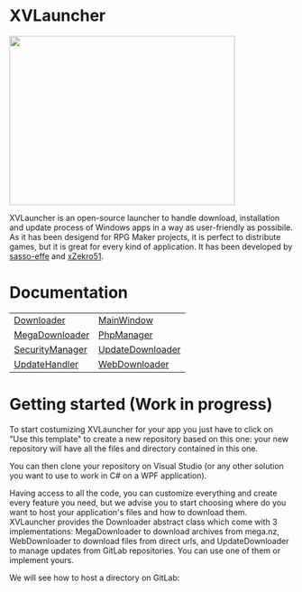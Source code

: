 # XVLauncher
<img src="https://github.com/sasso-effe/XVLauncher/blob/main/Resources/splash.png?raw=true" width="400" height="300">


XVLauncher is an open-source launcher to handle download, installation and update process of Windows apps in a way as user-friendly as possibile.
As it has been desigend for RPG Maker projects, it is perfect to distribute games, but it is great for every kind of application.
It has been developed by <a href="https://github.com/sasso-effe">sasso-effe</a> and <a href="https://github.com/xZekro51">xZekro51</a>.

# Documentation
<table>
<tbody>
<tr>
<td><a href="https://github.com/sasso-effe/XVLauncher/wiki/Downloader">Downloader</a></td>
<td><a href="https://github.com/sasso-effe/XVLauncher/wiki/MainWindow">MainWindow</a></td>
</tr>
<tr>
<td><a href="https://github.com/sasso-effe/XVLauncher/wiki/MegaDownloader">MegaDownloader</a></td>
<td><a href="https://github.com/sasso-effe/XVLauncher/wiki/PhpManager">PhpManager</a></td>
</tr>

<tr>
<td><a href="https://github.com/sasso-effe/XVLauncher/wiki/SecurityManager">SecurityManager</a></td>
<td><a href="https://github.com/sasso-effe/XVLauncher/wiki/UpdateDownloader">UpdateDownloader</a></td>
</tr>
<tr>
<td><a href="https://github.com/sasso-effe/XVLauncher/wiki/UpdateHandler">UpdateHandler</a></td>
<td><a href="https://github.com/sasso-effe/XVLauncher/wiki/WebDownloader">WebDownloader</a></td>
</tr>
</tbody>
</table>

# Getting started (Work in progress)
To start costumizing XVLauncher for your app you just have to click on "Use this template" to create a new repository based on this one: your new repository will have all the files and directory contained in this one.

You can then clone your repository on Visual Studio (or any other solution you want to use to work in C# on a WPF application).

Having access to all the code, you can customize everything and create every feature you need, but we advise you to start choosing where do you want to host your application's files and how to download them. XVLauncher provides the Downloader abstract class which come with 3 implementations: MegaDownloader to download archives from mega.nz, WebDownloader to download files from direct urls, and UpdateDownloader to manage updates from GitLab repositories. You can use one of them or implement yours.

We will see how to host a directory on GitLab:
